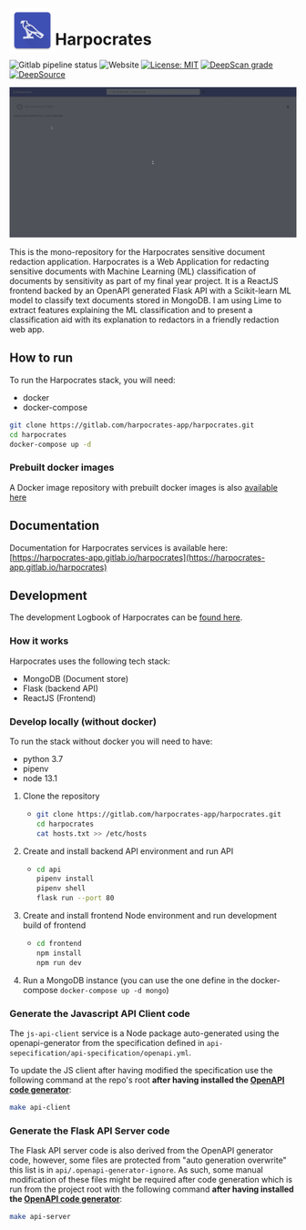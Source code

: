 <img align="left" width="80" height="80" src="./docs/ic_launcher.png" alt="Harpocrates">

# Harpocrates

![Gitlab pipeline status](https://gitlab.com/harpocrates-app/harpocrates/badges/master/pipeline.svg)
![Website](https://img.shields.io/website?url=https%3A%2F%2Fharpocrates-app.gitlab.io%2Fharpocrates)
[![License: MIT](https://img.shields.io/badge/License-MIT-yellow.svg)](https://opensource.org/licenses/MIT)
[![DeepScan grade](https://deepscan.io/api/teams/7077/projects/9224/branches/117107/badge/grade.svg?token=a1fa0980263b30233c0ddf1e9c3ed778290db2ee)](https://deepscan.io/dashboard#view=project&tid=7077&pid=9224&bid=117107)
[![DeepSource](https://static.deepsource.io/deepsource-badge-light-mini.svg)](https://deepsource.io/gh/guillaumedsde/Harpocrates/?ref=repository-badge)

![UI demo](docs/redacting.gif)

This is the mono-repository for the Harpocrates sensitive document redaction application. Harpocrates is a Web Application for redacting sensitive documents with Machine Learning (ML) classification of documents by sensitivity as part of my final year project. It is a ReactJS frontend backed by an OpenAPI generated Flask API with a Scikit-learn ML model to classify text documents stored in MongoDB. I am using Lime to extract features explaining the ML classification and to present a classification aid with its explanation to redactors in a friendly redaction web app.

## How to run

To run the Harpocrates stack, you will need:

- docker
- docker-compose

```bash
git clone https://gitlab.com/harpocrates-app/harpocrates.git
cd harpocrates
docker-compose up -d
```

### Prebuilt docker images

A Docker image repository with prebuilt docker images is also [available here](https://gitlab.com/harpocrates-app/harpocrates/container_registry)

## Documentation

Documentation for Harpocrates services is available here: [https://harpocrates-app.gitlab.io/harpocrates](https://harpocrates-app.gitlab.io/harpocrates)

## Development

The development Logbook of Harpocrates can be [found here](https://dissertation.guillaume.desusanne.com).

### How it works

Harpocrates uses the following tech stack:

- MongoDB (Document store)
- Flask (backend API)
- ReactJS (Frontend)

### Develop locally (without docker)

To run the stack without docker you will need to have:

- python 3.7
- pipenv
- node 13.1

1. Clone the repository
   - ```bash
     git clone https://gitlab.com/harpocrates-app/harpocrates.git
     cd harpocrates
     cat hosts.txt >> /etc/hosts
     ```
2. Create and install backend API environment and run API
   - ```bash
     cd api
     pipenv install
     pipenv shell
     flask run --port 80
     ```
3. Create and install frontend Node environment and run development build of frontend
   - ```bash
     cd frontend
     npm install
     npm run dev
     ```
4. Run a MongoDB instance (you can use the one define in the docker-compose `docker-compose up -d mongo`)

### Generate the Javascript API Client code

The `js-api-client` service is a Node package auto-generated using the openapi-generator from the specification defined in `api-sepecification/api-specification/openapi.yml`.

To update the JS client after having modified the specification use the following command at the repo's root **after having installed the [OpenAPI code generator](https://github.com/OpenAPITools/openapi-generator)**:

```bash
make api-client
```

### Generate the Flask API Server code

The Flask API server code is also derived from the OpenAPI generator code, however, some files are protected from "auto generation overwrite" this list is in `api/.openapi-generator-ignore`. As such, some manual modification of these files might be required after code generation which is run from the project root with the following command **after having installed the [OpenAPI code generator](https://github.com/OpenAPITools/openapi-generator)**:

```bash
make api-server
```
